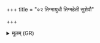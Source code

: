 +++
title = "०२ तिग्मायुधौ तिग्महेती सुशेवौ"

+++
<details><summary>मूलम् (GR)</summary>

तिग्मायुधौ तिग्महेती सुशेवौ  
सोमारुद्राव् इह सु मृडतं नः ।  
प्र णो मुञ्चतं दुरिताद् अवद्याद्  
गोपायतं नः सुमनस्यमानौ ॥
</details>